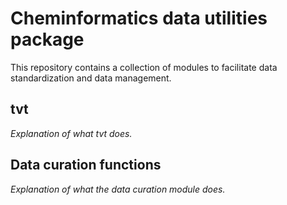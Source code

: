# Cheminformatics data utilities package
This repository contains a collection of modules to facilitate data standardization and data management.

## tvt
*Explanation of what tvt does.*


## Data curation functions
*Explanation of what the data curation module does.*

